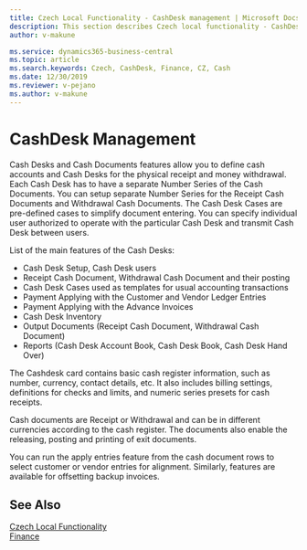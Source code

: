 ```yaml
---
title: Czech Local Functionality - CashDesk management | Microsoft Docs
description: This section describes Czech local functionality - CashDesk management
author: v-makune

ms.service: dynamics365-business-central
ms.topic: article
ms.search.keywords: Czech, CashDesk, Finance, CZ, Cash
ms.date: 12/30/2019
ms.reviewer: v-pejano
ms.author: v-makune
---
```


# CashDesk Management

Cash Desks and Cash Documents features allow you to define cash accounts and Cash Desks for the physical receipt and money withdrawal. Each Cash Desk has to have a separate Number Series of the Cash Documents. You can setup separate Number Series for the Receipt Cash Documents and Withdrawal Cash Documents. The Cash Desk Cases are pre-defined cases to simplify document entering. You can specify individual user authorized to operate with the particular Cash Desk and transmit Cash Desk between users.  

List of the main features of the Cash Desks:
- Cash Desk Setup, Cash Desk users
- Receipt Cash Document, Withdrawal Cash Document and their posting
- Cash Desk Cases used as templates for usual accounting transactions
- Payment Applying with the Customer and Vendor Ledger Entries
- Payment Applying with the Advance Invoices
- Cash Desk Inventory
- Output Documents (Receipt Cash Document, Withdrawal Cash Document)
- Reports (Cash Desk Account Book, Cash Desk Book, Cash Desk Hand Over)

The Cashdesk card contains basic cash register information, such as number, currency, contact details, etc. It also includes billing settings, definitions for checks and limits, and numeric series presets for cash receipts.  

Cash documents are Receipt or Withdrawal and can be in different currencies according to the cash register. The documents also enable the releasing, posting and printing of exit documents.  

You can run the apply entries feature from the cash document rows to select customer or vendor entries for alignment. Similarly, features are available for offsetting backup invoices.  

## See Also
[Czech Local Functionality](czech-local-functionality.md)  
[Finance](finance.md)
